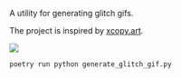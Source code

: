 A utility for generating glitch gifs.
 
The project is inspired by [xcopy.art](https://xcopy.art/).

![](glitch_art.gif)

`poetry run python generate_glitch_gif.py`